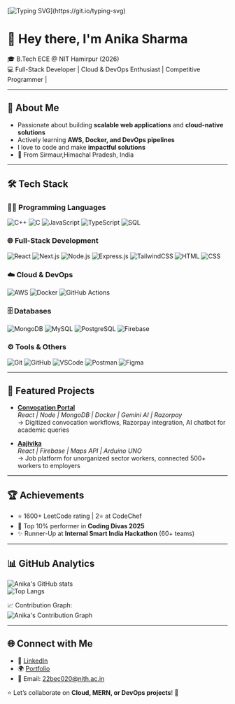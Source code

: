 <!-- Typing Animation -->
[![Typing SVG](https://readme-typing-svg.demolab.com?font=Fira+Code&pause=1000&color=F7A41D&center=true&vCenter=true&width=500&lines=Hi%2C+I'm+Anika+Sharma;Full+Stack+Developer;Cloud+%26+DevOps+Enthusiast;AWS+%7C+Docker+%7C+MERN+Stack;Always+learning+new+tech!)](https://git.io/typing-svg)

# 👋 Hey there, I'm Anika Sharma  

🎓 B.Tech ECE @ NIT Hamirpur (2026)  
💻 Full-Stack Developer | Cloud & DevOps Enthusiast | Competitive Programmer |

---

## 🚀 About Me
- Passionate about building **scalable web applications** and **cloud-native solutions**  
- Actively learning **AWS, Docker, and DevOps pipelines**  
- I love to code and make **impactful solutions**  
- 📍 From Sirmaur,Himachal Pradesh, India  

---

## 🛠 Tech Stack

### 👩‍💻 Programming Languages
![C++](https://img.shields.io/badge/C++-00599C?style=for-the-badge&logo=cplusplus&logoColor=white)
![C](https://img.shields.io/badge/C-00599C?style=for-the-badge&logo=c&logoColor=white)
![JavaScript](https://img.shields.io/badge/JavaScript-F7DF1E?style=for-the-badge&logo=javascript&logoColor=black)
![TypeScript](https://img.shields.io/badge/TypeScript-007ACC?style=for-the-badge&logo=typescript&logoColor=white)
![SQL](https://img.shields.io/badge/SQL-003B57?style=for-the-badge&logo=sqlite&logoColor=white)

### 🌐 Full-Stack Development
![React](https://img.shields.io/badge/React-20232A?style=for-the-badge&logo=react&logoColor=61DAFB)
![Next.js](https://img.shields.io/badge/Next.js-000000?style=for-the-badge&logo=next.js&logoColor=white)
![Node.js](https://img.shields.io/badge/Node.js-43853D?style=for-the-badge&logo=node.js&logoColor=white)
![Express.js](https://img.shields.io/badge/Express.js-404D59?style=for-the-badge)
![TailwindCSS](https://img.shields.io/badge/TailwindCSS-38B2AC?style=for-the-badge&logo=tailwind-css&logoColor=white)
![HTML](https://img.shields.io/badge/HTML5-E34F26?style=for-the-badge&logo=html5&logoColor=white)
![CSS](https://img.shields.io/badge/CSS3-1572B6?style=for-the-badge&logo=css3&logoColor=white)

### ☁️ Cloud & DevOps
![AWS](https://img.shields.io/badge/AWS-232F3E?style=for-the-badge&logo=amazon-aws&logoColor=white)
![Docker](https://img.shields.io/badge/Docker-2496ED?style=for-the-badge&logo=docker&logoColor=white)
![GitHub Actions](https://img.shields.io/badge/GitHub%20Actions-2088FF?style=for-the-badge&logo=github-actions&logoColor=white)

### 🗄 Databases
![MongoDB](https://img.shields.io/badge/MongoDB-4EA94B?style=for-the-badge&logo=mongodb&logoColor=white)
![MySQL](https://img.shields.io/badge/MySQL-005C84?style=for-the-badge&logo=mysql&logoColor=white)
![PostgreSQL](https://img.shields.io/badge/PostgreSQL-316192?style=for-the-badge&logo=postgresql&logoColor=white)
![Firebase](https://img.shields.io/badge/Firebase-FFCA28?style=for-the-badge&logo=firebase&logoColor=black)

### ⚙️ Tools & Others
![Git](https://img.shields.io/badge/Git-F05032?style=for-the-badge&logo=git&logoColor=white)
![GitHub](https://img.shields.io/badge/GitHub-181717?style=for-the-badge&logo=github&logoColor=white)
![VSCode](https://img.shields.io/badge/VSCode-0078D4?style=for-the-badge&logo=visual-studio-code&logoColor=white)
![Postman](https://img.shields.io/badge/Postman-FF6C37?style=for-the-badge&logo=postman&logoColor=white)
![Figma](https://img.shields.io/badge/Figma-F24E1E?style=for-the-badge&logo=figma&logoColor=white)

---

## 📌 Featured Projects
- **[Convocation Portal](https://convocation-portal123-6ed1.vercel.app/)**  
  *React | Node | MongoDB | Docker | Gemini AI | Razorpay*  
  → Digitized convocation workflows, Razorpay integration, AI chatbot for academic queries  

- **[Aajivika](https://aajivika-final.vercel.app/)**  
  *React | Firebase | Maps API | Arduino UNO*  
  → Job platform for unorganized sector workers, connected 500+ workers to employers  

---

## 🏆 Achievements
- ⭐ 1600+ LeetCode rating | 2⭐ at CodeChef  
- 🌟 Top 10% performer in **Coding Divas 2025**  
- ✨ Runner-Up at **Internal Smart India Hackathon** (60+ teams)  

---

## 📊 GitHub Analytics

![Anika's GitHub stats](https://github-readme-stats.vercel.app/api?username=anika253&show_icons=true&theme=radical)  
![Top Langs](https://github-readme-stats.vercel.app/api/top-langs/?username=anika253&layout=compact&theme=radical)  

📈 Contribution Graph:  
![Anika's Contribution Graph](https://github-readme-activity-graph.vercel.app/graph?username=anika253&theme=react-dark&hide_border=true)

---

## 🌐 Connect with Me
- 💼 [LinkedIn](https://www.linkedin.com/in/anika-sharma-549555257)  
- 🌍 [Portfolio](https://anika-dev.vercel.app/)  
- 📧 Email: 22bec020@nith.ac.in  

⭐ Let’s collaborate on **Cloud, MERN, or DevOps projects**! 🚀
